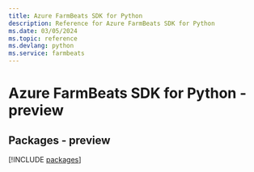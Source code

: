 ```yaml
---
title: Azure FarmBeats SDK for Python
description: Reference for Azure FarmBeats SDK for Python
ms.date: 03/05/2024
ms.topic: reference
ms.devlang: python
ms.service: farmbeats
---
```

# Azure FarmBeats SDK for Python - preview
## Packages - preview
[!INCLUDE [packages](farmbeats-index.md)]